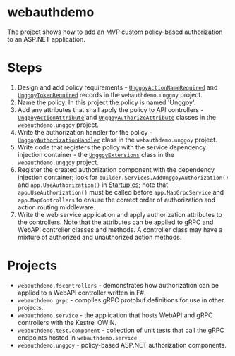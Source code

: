 ﻿# webauthdemo
The project shows how to add an MVP custom policy-based authorization to an ASP.NET application.

# Steps
1. Design and add policy requirements - [`UnggoyActionNameRequired`](./webauthdemo.unggoy/UnggoyActionNameRequired.cs) and
[`UnggoyTokenRequired`](./webauthdemo.unggoy/UnggoyTokenRequired.cs) records in the `webauthdemo.unggoy` project.
2. Name the policy. In this project the policy is named 'Unggoy'.
3. Add any attributes that shall apply the policy to API controllers - [`UnggoyActionAttribute`](./webauthdemo.unggoy/UnggoyActionAttribute.cs)
and [`UnggoyAuthorizeAttribute`](./webauthdemo.unggoy/UnggoyAuthorizeAttribute.cs) classes in the `webauthdemo.unggoy` project. 
4. Write the authorization handler for the policy - [`UnggoyAuthorizationHandler`](./webauthdemo.unggoy/UnggoyAuthorizationHandler.cs) class in the `webauthdemo.unggoy` project.
5. Write code that registers the policy with the service dependency injection container - the [`UnggoyExtensions`](./webauthdemo.unggoy/UnggoyExtensions.cs) class in the `webauthdemo.unggoy` project.
6. Register the created authorization component with the dependency injection container; look for `builder.Services.AddUnggoyAuthorization()` and `app.UseAuthorization()` in [Startup.cs](./webauthdemo.service/Program.cs);
note that `app.UseAuthorization()` must be called before `app.MapGrpcService` and `app.MapControllers` to ensure the correct order of authorization and action routing middleware.
7. Write the web service application and apply authorization attributes to the controllers. Note that the attributes can be applied to gRPC and WebAPI controller classes and methods.
A controller class may have a mixture of authorized and unauthorized action methods.

# Projects
- `webauthdemo.fscontrollers` - demonstrates how authorization can be applied to a WebAPI controller written in F#.
- `webauthdemo.grpc` - compiles gRPC protobuf definitions for use in other projects.
- `webauthdemo.service` - the application that hosts WebAPI and gRPC controllers with the Kestrel OWIN.
- `webauthdemo.test.component` - collection of unit tests that call the gRPC endpoints hosted in `webauthdemo.service`
- `webauthdemo.unggoy` - policy-based ASP.NET authorization components.